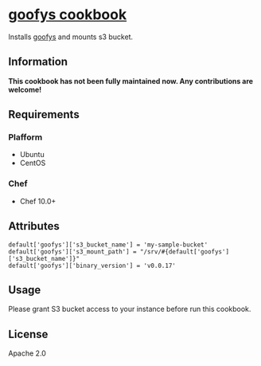 # [goofys cookbook](https://github.com/shimma/goofys)

Installs [goofys](https://github.com/kahing/goofys) and mounts s3 bucket.

## Information

__This cookbook has not been fully maintained now. Any contributions are welcome!__

## Requirements

### Plafform

- Ubuntu
- CentOS

### Chef

- Chef 10.0+

## Attributes

```
default['goofys']['s3_bucket_name'] = 'my-sample-bucket'
default['goofys']['s3_mount_path'] = "/srv/#{default['goofys']['s3_bucket_name']}"
default['goofys']['binary_version'] = 'v0.0.17'
```

## Usage

Please grant S3 bucket access to your instance before run this cookbook.

## License

Apache 2.0
